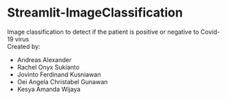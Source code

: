 # Streamlit-ImageClassification
Image classification to detect if the patient is positive or negative to Covid-19 virus <br>
Created by: <br>
- Andreas Alexander
- Rachel Onyx Sukianto
- Jovinto Ferdinand Kusniawan
- Oei Angela Christabel Gunawan
- Kesya Amanda Wijaya
